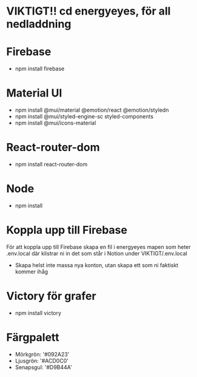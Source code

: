 # VIKTIGT!! cd energyeyes, för all nedladdning

# Firebase
- npm install firebase

# Material UI
- npm install @mui/material @emotion/react @emotion/styledn
- npm install @mui/styled-engine-sc styled-components
- npm install @mui/icons-material

# React-router-dom
- npm install react-router-dom

# Node
- npm install

# Koppla upp till Firebase
För att koppla upp till Firebase skapa en fil i energyeyes mapen som heter .env.local
där klistrar ni in det som står i Notion under VIKTIGT/.env.local
- Skapa helst inte massa nya konton, utan skapa ett som ni faktiskt kommer ihåg

# Victory för grafer
- npm install victory

# Färgpalett
- Mörkgrön: '#092A23'
- Ljusgrön: '#ACD0C0'
- Senapsgul: '#D9B44A'

